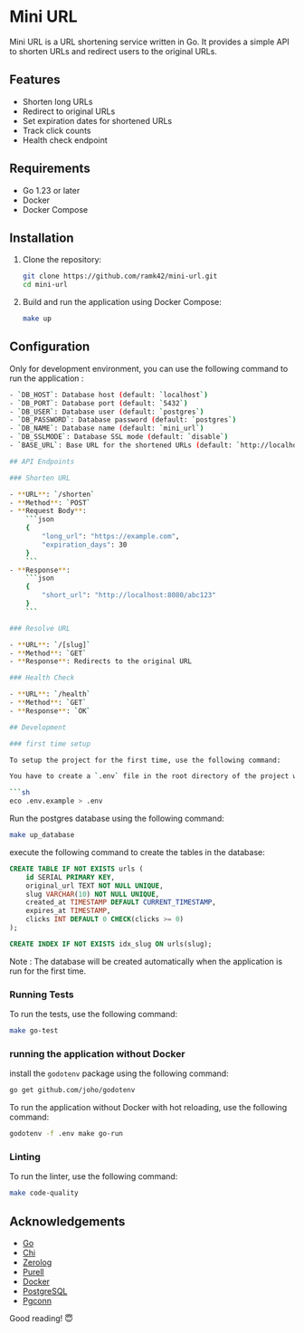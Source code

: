 # Mini URL

Mini URL is a URL shortening service written in Go. It provides a simple API to shorten URLs and redirect users to the original URLs.

## Features

- Shorten long URLs
- Redirect to original URLs
- Set expiration dates for shortened URLs
- Track click counts
- Health check endpoint

## Requirements

- Go 1.23 or later
- Docker
- Docker Compose

## Installation

1. Clone the repository:
    ```sh
    git clone https://github.com/ramk42/mini-url.git
    cd mini-url
    ```

2. Build and run the application using Docker Compose:
    ```sh
    make up
    ```

## Configuration
Only for development environment, you can use the following command to run the application :

```sh
- `DB_HOST`: Database host (default: `localhost`)
- `DB_PORT`: Database port (default: `5432`)
- `DB_USER`: Database user (default: `postgres`)
- `DB_PASSWORD`: Database password (default: `postgres`)
- `DB_NAME`: Database name (default: `mini_url`)
- `DB_SSLMODE`: Database SSL mode (default: `disable`) 
- `BASE_URL`: Base URL for the shortened URLs (default: `http://localhost:8080`)

## API Endpoints

### Shorten URL

- **URL**: `/shorten`
- **Method**: `POST`
- **Request Body**:
    ```json
    {
        "long_url": "https://example.com",
        "expiration_days": 30
    }
    ```
- **Response**:
    ```json
    {
        "short_url": "http://localhost:8080/abc123"
    }
    ```

### Resolve URL

- **URL**: `/[slug]`
- **Method**: `GET`
- **Response**: Redirects to the original URL

### Health Check

- **URL**: `/health`
- **Method**: `GET`
- **Response**: `OK`

## Development

### first time setup

To setup the project for the first time, use the following command:

You have to create a `.env` file in the root directory of the project with the following content:

```sh
eco .env.example > .env
```

Run the postgres database using the following command:

```sh
make up_database
```

execute the following command to create the tables in the database:

```sql
CREATE TABLE IF NOT EXISTS urls (
    id SERIAL PRIMARY KEY,
    original_url TEXT NOT NULL UNIQUE,
    slug VARCHAR(10) NOT NULL UNIQUE,
    created_at TIMESTAMP DEFAULT CURRENT_TIMESTAMP,
    expires_at TIMESTAMP,
    clicks INT DEFAULT 0 CHECK(clicks >= 0)
);

CREATE INDEX IF NOT EXISTS idx_slug ON urls(slug);
```
Note : The database will be created automatically when the application is run for the first time.

### Running Tests

To run the tests, use the following command:
```sh
make go-test
```

### running the application without Docker
install the `godotenv` package using the following command:

```sh
go get github.com/joho/godotenv
```

To run the application without Docker with hot reloading, use the following command:

```sh
godotenv -f .env make go-run
```

### Linting

To run the linter, use the following command:
```sh
make code-quality
```

## Acknowledgements

- [Go](https://golang.org/)
- [Chi](https://github.com/go-chi/chi)
- [Zerolog](https://github.com/x/zerolog)
- [Purell](https://github.com/PuerkitoBio/purell)
- [Docker](https://www.docker.com/)
- [PostgreSQL](https://www.postgresql.org/)
- [Pgconn](github.com/jackc/pgx/v5/pgconn)




Good reading! 😇
